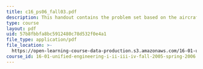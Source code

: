 ```yaml
---
title: c16_ps06_fall03.pdf
description: This handout contains the problem set based on the aircraft problem.
type: course
layout: pdf
uid: 57b8fbbfa8bc5912480c78d532f0e4a1
file_type: application/pdf
file_location: >-
  https://open-learning-course-data-production.s3.amazonaws.com/16-01-unified-engineering-i-ii-iii-iv-fall-2005-spring-2006/57b8fbbfa8bc5912480c78d532f0e4a1_c16_ps06_fall03.pdf
course_id: 16-01-unified-engineering-i-ii-iii-iv-fall-2005-spring-2006
---
```

